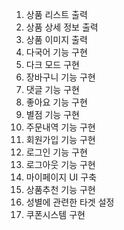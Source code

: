 1. 상품 리스트 출력
2. 상품 상세 정보 출력
3. 상품 이미지 출력
4. 다국어 기능 구현
5. 다크 모드 구현
6. 장바구니 기능 구현
7. 댓글 기능 구현
8. 좋아요 기능 구현
9. 별점 기능 구현
10. 주문내역 기능 구현
11. 회원가입 기능 구현
12. 로그인 기능 구현
13. 로그아웃 기능 구현
14. 마이페이지 UI 구축
15. 상품추천 기능 구현
16. 성별에 관련한 타겟 설정
17. 쿠폰시스템 구현
